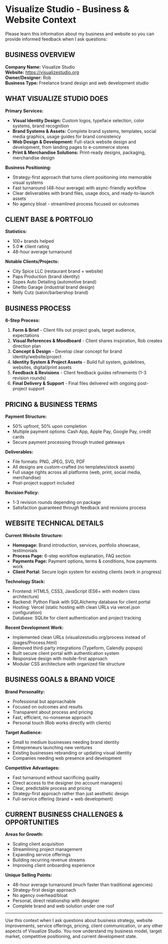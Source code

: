 # Visualize Studio - Business & Website Context

Please learn this information about my business and website so you can provide informed feedback when I ask questions:

## BUSINESS OVERVIEW

**Company Name:** Visualize Studio  
**Website:** https://visualizestudio.org  
**Owner/Designer:** Rob  
**Business Type:** Freelance brand design and web development studio

## WHAT VISUALIZE STUDIO DOES

**Primary Services:**
- **Visual Identity Design:** Custom logos, typeface selection, color systems, brand recognition
- **Brand Systems & Assets:** Complete brand systems, templates, social media graphics, usage guides for brand consistency
- **Web Design & Development:** Full-stack website design and development, from landing pages to e-commerce stores
- **Print & Merchandise Solutions:** Print-ready designs, packaging, merchandise design

**Business Positioning:**
- Strategy-first approach that turns client positioning into memorable visual systems
- Fast turnaround (48-hour average) with async-friendly workflow
- Clear deliverables with brand files, usage docs, and ready-to-launch assets
- No agency bloat - streamlined process focused on outcomes

## CLIENT BASE & PORTFOLIO

**Statistics:**
- 100+ brands helped
- 5.0★ client rating
- 48-hour average turnaround

**Notable Clients/Projects:**
- City Spice LLC (restaurant brand + website)
- Paps Production (brand identity)
- Sopes Auto Detailing (automotive brand)
- Ghetto Garage (industrial brand design)
- Nelly Cutz (salon/barbershop brand)

## BUSINESS PROCESS

**6-Step Process:**
1. **Form & Brief** - Client fills out project goals, target audience, expectations
2. **Visual References & Moodboard** - Client shares inspiration, Rob creates direction plan
3. **Concept & Design** - Develop clear concept for brand identity/website/project
4. **Identity System & Project Assets** - Build full system, guidelines, websites, digital/print assets
5. **Feedback & Revisions** - Client feedback guides refinements (1-3 revision rounds)
6. **Final Delivery & Support** - Final files delivered with ongoing post-project support

## PRICING & BUSINESS TERMS

**Payment Structure:**
- 50% upfront, 50% upon completion
- Multiple payment options: Cash App, Apple Pay, Google Pay, credit cards
- Secure payment processing through trusted gateways

**Deliverables:**
- File formats: PNG, JPEG, SVG, PDF
- All designs are custom-crafted (no templates/stock assets)
- Full usage rights across all platforms (web, print, social media, merchandise)
- Post-project support included

**Revision Policy:**
- 1-3 revision rounds depending on package
- Satisfaction guaranteed through feedback and revisions process

## WEBSITE TECHNICAL DETAILS

**Current Website Structure:**
- **Homepage:** Brand introduction, services, portfolio showcase, testimonials
- **Process Page:** 6-step workflow explanation, FAQ section
- **Payments Page:** Payment options, terms & conditions, how payments work
- **Client Portal:** Secure login system for existing clients (work in progress)

**Technology Stack:**
- Frontend: HTML5, CSS3, JavaScript (ES6+ with modern class architecture)
- Backend: Python Flask with SQLAlchemy database for client portal
- Hosting: Vercel (static hosting with clean URLs via vercel.json configuration)
- Database: SQLite for client authentication and project tracking

**Recent Development Work:**
- Implemented clean URLs (visualizestudio.org/process instead of /pages/Process.html)
- Removed third-party integrations (Typeform, Calendly popups)
- Built secure client portal with authentication system
- Responsive design with mobile-first approach
- Modular CSS architecture with organized file structure

## BUSINESS GOALS & BRAND VOICE

**Brand Personality:**
- Professional but approachable
- Focused on outcomes and results
- Transparent about process and pricing
- Fast, efficient, no-nonsense approach
- Personal touch (Rob works directly with clients)

**Target Audience:**
- Small to medium businesses needing brand identity
- Entrepreneurs launching new ventures
- Existing businesses rebranding or updating visual identity
- Companies needing web presence and development

**Competitive Advantages:**
- Fast turnaround without sacrificing quality
- Direct access to the designer (no account managers)
- Clear, predictable process and pricing
- Strategy-first approach rather than just aesthetic design
- Full-service offering (brand + web development)

## CURRENT BUSINESS CHALLENGES & OPPORTUNITIES

**Areas for Growth:**
- Scaling client acquisition
- Streamlining project management
- Expanding service offerings
- Building recurring revenue streams
- Improving client onboarding experience

**Unique Selling Points:**
- 48-hour average turnaround (much faster than traditional agencies)
- Strategy-first design approach
- No agency overhead/bloat
- Personal, direct relationship with designer
- Complete brand and web solution under one roof

---

Use this context when I ask questions about business strategy, website improvements, service offerings, pricing, client communication, or any other aspects of Visualize Studio. You now understand my business model, target market, competitive positioning, and current development state.